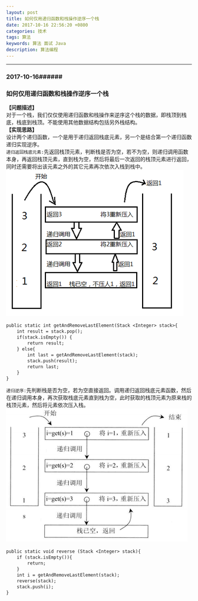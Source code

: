 ```yaml
---
layout: post
title: 如何仅用递归函数和栈操作逆序一个栈
date: 2017-10-16 22:56:20 +0800
categories: 技术
tags: 算法
keywords: 算法 面试 Java
description: 算法编程
---
```

-----
### 2017-10-16######
### 如何仅用递归函数和栈操作逆序一个栈  
**【问题描述】**  
对于一个栈，我们仅仅使用递归函数和栈操作来逆序这个栈的数据，即栈顶到栈底，栈底到栈顶。不能使用其他数据结构包括另外栈结构。  
**【实现思路】**  
设计两个递归函数，一个是用于递归返回栈底元素，另一个是结合第一个递归函数递归实现逆序。  
`递归返回栈底元素:`先返回栈顶元素，判断栈是否为空，若不为空，则递归调用函数本身，再返回栈顶元素，直到栈为空，然后将最后一次返回的栈顶元素进行返回，同时还需要将出该元素之外的其它元素再次依次入栈到栈中。  
<img src="https://raw.githubusercontent.com/Changzhisong/codinglife/master/3-1.png" alt="ppt演示">  

    public static int getAndRemoveLastElement(Stack <Integer> stack>{  
        int result = stack.pop();  
        if(stack.isEmpty()) {  
            return result;  
        } else{  
            int last = getAndRemoveLastElement(stack);  
            stack.push(result);  
            return last;  
        }  
    }  

`递归逆序:`先判断栈是否为空，若为空直接返回。调用递归返回栈底元素函数，然后在递归调用本身，再次获取栈底元素直到栈为空，此时获取的栈顶元素为原来栈的栈顶元素，然后将元素依次压入栈。  
<img src="https://raw.githubusercontent.com/Changzhisong/codinglife/master/3-2.png" alt="ppt演示">  

    public static void reverse (Stack <Integer> stack){
        if (stack.isEmpty()){
            return;
        }
        int i = getAndRemoveLastElement(stack);
        reverse(stack);
        stack.push(i);
    }

